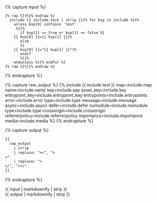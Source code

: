 {% capture input %}

```liquid
{% raw %}{%{% endraw %}
  include {{ include.test | strip }}{% for kvp in include %}{%
    unless kvp[0] contains 'test'
     %}{%
       if kvp[1] == true or kvp[1] == false %}
    {{ kvp[0] }}={{ kvp[1] }}{%
       else
       %}
    {{ kvp[0] }}="{{ kvp[1] }}"{%
       endif
       %}{%
    endunless %}{% endfor %}
{% raw %}%}{% endraw %}
```

{% endcapture %}

{% capture raw_output %}
{%
    include {{ include.test }}
      map=include.map
      name=include.name
      sep=include.sep
      asset_key=include.key
      entrypoint_key=include.entrypoint_key
      entrypoints=include.entrypoints
      error=include.error
      type=include.type
      message=include.message
      async=include.async
      defer=include.defer
      nomodule=include.nomodule
      type=include.type
      crossorigin=include.crossorigin
      referrerpolicy=include.referrerpolicy
      importance=include.importance
      media=include.media
  %}
{% endcapture %}

{% capture output %}

```html
{{
  raw_output
    | strip
    | replace: "><", ">
<"
    | replace: ">
</", "></"
}}
```

{% endcapture %}

<div class="test" id="test--{{ include.test_case_name }}"><div class="test-input"><span class="test-input--annotation"></span>{{ input | markdownify | strip }}</div><div class="test-output"><span class="test-output--annotation"></span>{{ output | markdownify | strip }}</div></div>
